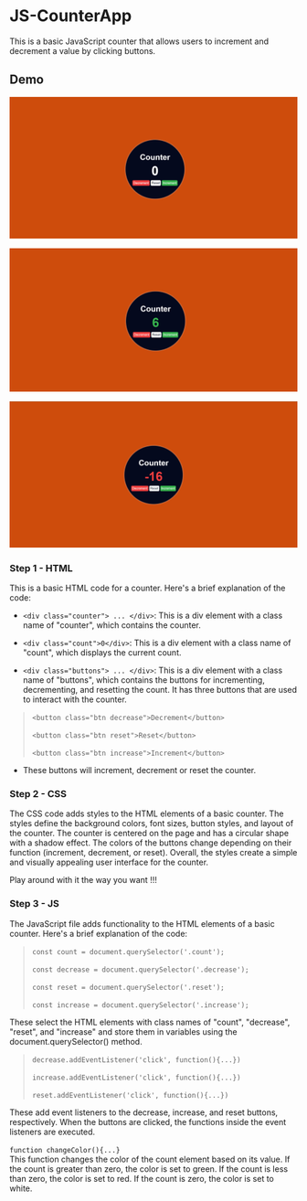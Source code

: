 # JS-CounterApp

This is a basic JavaScript counter that allows users to increment and decrement a value by clicking buttons.

## Demo

![Demo 1](/assets/1.png "First State")

![Demo 2](/assets/2.png "Second State")

![Demo 3](/assets/3.png "Third State")

### Step 1 - HTML

This is a basic HTML code for a counter. Here's a brief explanation of the code:


- `<div class="counter"> ... </div>`: This is a div element with a class name of "counter", which contains the counter.

- `<div class="count">0</div>`: This is a div element with a class name of "count", which displays the current count.

- `<div class="buttons"> ... </div>`: This is a div element with a class name of "buttons", which contains the buttons for incrementing, decrementing, and resetting the count. It has three buttons that are used to interact with the counter.
>
> `<button class="btn decrease">Decrement</button>`
>
> `<button class="btn reset">Reset</button>`
>
> `<button class="btn increase">Increment</button>`
>

- These buttons will increment, decrement or reset the counter.


### Step 2 - CSS

The CSS code adds styles to the HTML elements of a basic counter. The styles define the background colors, font sizes, button styles, and layout of the counter. The counter is centered on the page and has a circular shape with a shadow effect. The colors of the buttons change depending on their function (increment, decrement, or reset). Overall, the styles create a simple and visually appealing user interface for the counter.

Play around with it the way you want !!!

### Step 3 - JS

The JavaScript file adds functionality to the HTML elements of a basic counter. Here's a brief explanation of the code:

>
>`const count = document.querySelector('.count'); `
>
>`const decrease = document.querySelector('.decrease');`
>
>`const reset = document.querySelector('.reset');`
>
>`const increase = document.querySelector('.increase');`
>

These select the HTML elements with class names of "count", "decrease", "reset", and "increase" and store them in variables using the document.querySelector() method.

>
>`decrease.addEventListener('click', function(){...})`
>
>`increase.addEventListener('click', function(){...})`
>
>`reset.addEventListener('click', function(){...})` 
>

These add event listeners to the decrease, increase, and reset buttons, respectively. When the buttons are clicked, the functions inside the event listeners are executed.

`function changeColor(){...}`  
This function changes the color of the count element based on its value. If the count is greater than zero, the color is set to green. If the count is less than zero, the color is set to red. If the count is zero, the color is set to white.

